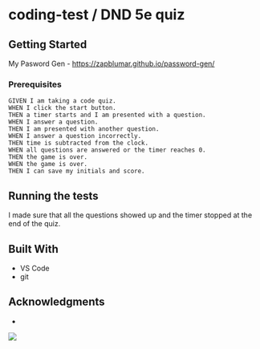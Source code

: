 # coding-test / DND 5e quiz


## Getting Started

My Pasword Gen -
https://zapblumar.github.io/password-gen/

### Prerequisites


```
GIVEN I am taking a code quiz.
WHEN I click the start button.
THEN a timer starts and I am presented with a question.
WHEN I answer a question.
THEN I am presented with another question.
WHEN I answer a question incorrectly.
THEN time is subtracted from the clock.
WHEN all questions are answered or the timer reaches 0.
THEN the game is over.
WHEN the game is over.
THEN I can save my initials and score.
```


## Running the tests

I made sure that all the questions showed up and the timer stopped at the end of the quiz.



## Built With

* VS Code
* git



## Acknowledgments

* 

<img src=".PNG" />
